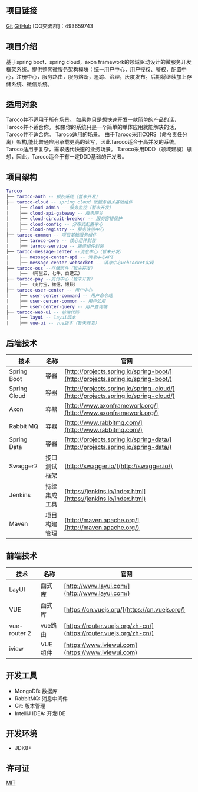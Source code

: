 ## 项目链接
 [Git](https://gitee.com/WeeChang_Sc/Taroco)
 [GitHub](https://github.com/weechang/Taroco)
 [QQ交流群]：493659743
## 项目介绍
   基于spring boot，spring cloud，axon framework的领域驱动设计的微服务开发框架系统。提供整套微服务架构模块：统一用户中心，用户授权、鉴权，配置中心，注册中心，服务路由，服务熔断，追踪、治理，灰度发布。后期将继续加上存储系统、微信系统。 
## 适用对象
   Taroco并不适用于所有场景。
   如果你只是想快速开发一款简单的产品的话，Taroco并不适合你。 
   如果你的系统只是一个简单的单体应用就能解决的话，Taroco并不适合你。
   Taroco适用的场景。
   由于Taroco采用CQRS（命令责任分离）架构,能比普通应用承载更高的读写，因此Taroco适合于高并发的系统。
   Taroco适用于复杂，需求迭代快速的业务场景。
   Taroco采用DDD（领域建模）思想，因此，Taroco适合于有一定DDD基础的开发者。
## 项目架构

``` lua
Taroco
├── taroco-auth -- 授权系统（暂未开发）
├── taroco-cloud -- spring cloud 微服务相关基础组件
|    ├── cloud-admin -- 服务监控（暂未开发）
|    ├── cloud-api-gateway -- 服务网关
|    ├── cloud-circuit-breaker -- 服务容错保护
|    ├── cloud-config -- 分布式配置中心
|    ├── cloud-registry -- 服务注册中心
├── taroco-common -- 项目基础服务组件
|    ├── taroco-core -- 核心组件封装
|    ├── taroco-service -- 服务组件封装
├── taroco-message-center --消息中心（暂未开发）
|    ├── message-center-api -- 消息中心API
|    ├── message-center-websocket -- 消息中心websocket实现
├── taroco-oss --存储组件（暂未开发）
|    ├── （阿里云，七牛，自建云）
├── taroco-pay --支付中心（暂未开发）
|    ├── （支付宝，微信，银联）
├── taroco-user-center -- 用户中心
|    ├── user-center-command -- 用户命令端
|    ├── user-center-common -- 用户公用
|    ├── user-center-query -- 用户查询端
├── taroco-web-ui -- 前端代码
|    ├── layui -- layui版本
|    ├── vue-ui -- vue版本（暂未开发）
```

## 后端技术
技术 | 名称 | 官网
----|------|----
Spring Boot | 容器  | [http://projects.spring.io/spring-boot/](http://projects.spring.io/spring-boot/)
Spring Cloud | 容器  | [http://projects.spring.io/spring-cloud/](http://projects.spring.io/spring-cloud/)
Axon | 容器  | [http://www.axonframework.org/](http://www.axonframework.org/)
Rabbit MQ | 容器  | [http://www.rabbitmq.com/](http://www.rabbitmq.com/)
Spring Data | 容器  | [http://projects.spring.io/spring-data/](http://projects.spring.io/spring-data/)
Swagger2 | 接口测试框架  | [http://swagger.io/](http://swagger.io/)
Jenkins | 持续集成工具  | [https://jenkins.io/index.html](https://jenkins.io/index.html)
Maven | 项目构建管理  | [http://maven.apache.org/](http://maven.apache.org/)

## 前端技术
技术 | 名称 | 官网
----|------|----
LayUI | 函式库  | [http://www.layui.com/](http://www.layui.com/)
VUE | 函式库  | [https://cn.vuejs.org/](https://cn.vuejs.org/)
vue-router 2 | vue路由  | [https://router.vuejs.org/zh-cn/](https://router.vuejs.org/zh-cn/)
iview | VUE组件  | [https://www.iviewui.com](https://www.iviewui.com)

## 开发工具
- MongoDB: 数据库
- RabbitMQ: 消息中间件
- Git: 版本管理
- IntelliJ IDEA: 开发IDE

## 开发环境
- JDK8+

## 许可证
[MIT](LICENSE "MIT")
